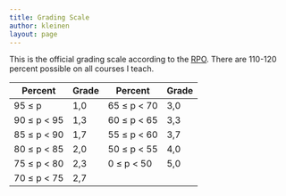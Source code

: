 ```yaml
---
title: Grading Scale
author: kleinen
layout: page
---
```



This is the official grading scale according to the [RPO](http://www.htw-berlin.de/fileadmin/HTW/Alle/Amtliche_Mitteilungsblaetter/2013/04_13.pdf). There are 110-120 percent possible on all courses I teach.

| Percent           | Grade | Percent | Grade |
| --- | --- | --- | --- |
  95 &le; p         | 1,0 | 65 &le; p &lt; 70 | 3,0
  90 &le; p &lt; 95 | 1,3 | 60 &le; p &lt; 65 | 3,3
  85 &le; p &lt; 90 | 1,7 | 55 &le; p &lt; 60 | 3,7
  80 &le; p &lt; 85 | 2,0 | 50 &le; p &lt; 55 | 4,0
  75 &le; p &lt; 80 | 2,3 | 0  &le; p &lt; 50 | 5,0
  70 &le; p &lt; 75 | 2,7 | |


